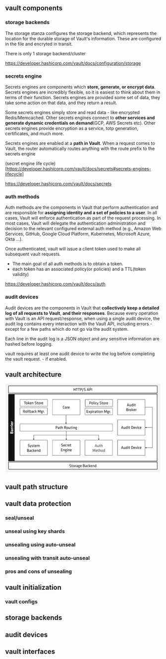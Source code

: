## vault components

### storage backends

The storage stanza configures the storage backend, which represents the location for the durable storage of Vault's information. These are configured in the file and encryted in transit. 

There is only 1 storage backend/cluster

https://developer.hashicorp.com/vault/docs/configuration/storage

### secrets engine 

Secrets engines are components which **store, generate, or encrypt data**. Secrets engines are incredibly flexible, so it is easiest to think about them in terms of their function. Secrets engines are provided some set of data, they take some action on that data, and they return a result.

Some secrets engines simply store and read data - like encrypted Redis/Memcached. Other secrets engines connect to **other services and generate dynamic credentials on demand**(GCP, AWS Secrets etc). Other secrets engines provide encryption as a service, totp generation, certificates, and much more.

Secrets engines are enabled at a **path in Vault**. When a request comes to Vault, the router automatically routes anything with the route prefix to the secrets engine

(secret engine life cycle)[https://developer.hashicorp.com/vault/docs/secrets#secrets-engines-lifecycle]

https://developer.hashicorp.com/vault/docs/secrets


### auth methods

Auth methods are the components in Vault that perform authentication and are responsible for **assigning identity and a set of policies to a user**. In all cases, Vault will enforce authentication as part of the request processing. In most cases, Vault will delegate the authentication administration and decision to the relevant configured external auth method (e.g., Amazon Web Services, GitHub, Google Cloud Platform, Kubernetes, Microsoft Azure, Okta ...).

Once authenticated, vault will issue a client token used to make all subsequent vault requests. 
- The main goal of all auth methods is to obtain a token.
- each token has an associated policy(or policies) and a TTL(token validity)

https://developer.hashicorp.com/vault/docs/auth


### audit devices

Audit devices are the components in Vault that **collectively keep a detailed log of all requests to Vault**, **and their responses**. Because every operation with Vault is an API request/response, when using a single audit device, the audit log contains every interaction with the Vault API, including errors - except for a few paths which do not go via the audit system. 

Each line in the audit log is a JSON object and any sensitive information are hashed before logging.

vault requires at least one audit device to write the log before completing the vault request. - if enabled.

## vault architecture

![vault_architecture](../images/vault_architecture.png)


## vault path structure

## vault data protection

### seal/unseal

### unseal using key shards

### unsealing using auto-unseal

### unsealing with transit auto-unseal

### pros and cons of unsealing

## vault initialization

### vault configs

## storage backends

## audit devices

## vault interfaces








